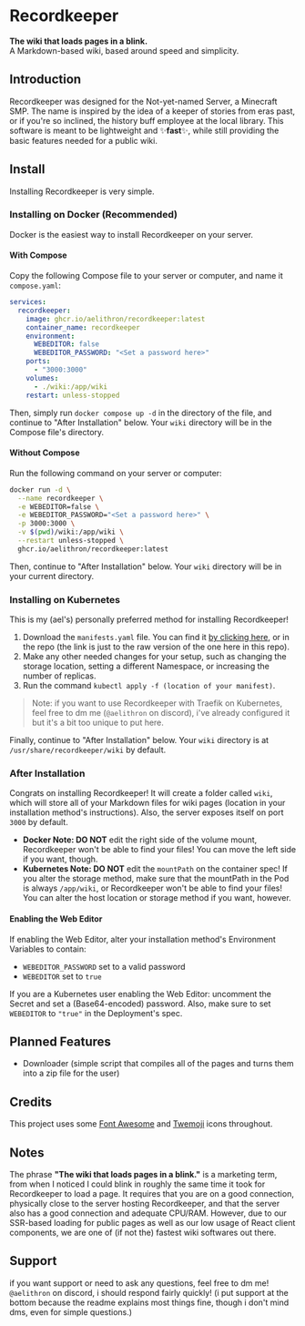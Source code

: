 # Recordkeeper
**The wiki that loads pages in a blink.**\
A Markdown-based wiki, based around speed and simplicity.
## Introduction
Recordkeeper was designed for the Not-yet-named Server, a Minecraft SMP.
The name is inspired by the idea of a keeper of stories from eras past, or if you're so inclined, the history buff employee at the local library.
This software is meant to be lightweight and ✨**fast**✨, while still providing the basic features needed for a public wiki.
## Install
Installing Recordkeeper is very simple.
### Installing on Docker (Recommended)
Docker is the easiest way to install Recordkeeper on your server.
#### With Compose
Copy the following Compose file to your server or computer, and name it `compose.yaml`:
```yaml
services:
  recordkeeper:
    image: ghcr.io/aelithron/recordkeeper:latest
    container_name: recordkeeper
    environment:
      WEBEDITOR: false
      WEBEDITOR_PASSWORD: "<Set a password here>"
    ports:
      - "3000:3000"
    volumes:
      - ./wiki:/app/wiki
    restart: unless-stopped
```
Then, simply run `docker compose up -d` in the directory of the file, and continue to "After Installation" below.
Your `wiki` directory will be in the Compose file's directory.
#### Without Compose
Run the following command on your server or computer:
```bash
docker run -d \
  --name recordkeeper \
  -e WEBEDITOR=false \
  -e WEBEDITOR_PASSWORD="<Set a password here>" \
  -p 3000:3000 \
  -v $(pwd)/wiki:/app/wiki \
  --restart unless-stopped \
  ghcr.io/aelithron/recordkeeper:latest
```
Then, continue to "After Installation" below. Your `wiki` directory will be in your current directory.
### Installing on Kubernetes
This is my (ael's) personally preferred method for installing Recordkeeper!
1. Download the `manifests.yaml` file. You can find it [by clicking here](https://raw.githubusercontent.com/aelithron/recordkeeper/refs/heads/main/manifests.yaml), or in the repo (the link is just to the raw version of the one here in this repo).
2. Make any other needed changes for your setup, such as changing the storage location, setting a different Namespace, or increasing the number of replicas.
3. Run the command `kubectl apply -f (location of your manifest)`.
> Note: if you want to use Recordkeeper with Traefik on Kubernetes, feel free to dm me (`@aelithron` on discord), i've already configured it but it's a bit too unique to put here.

Finally, continue to "After Installation" below. Your `wiki` directory is at `/usr/share/recordkeeper/wiki` by default.
### After Installation
Congrats on installing Recordkeeper! It will create a folder called `wiki`, which will store all of your Markdown files for wiki pages (location in your installation method's instructions). Also, the server exposes itself on port `3000` by default.
- **Docker Note: DO NOT** edit the right side of the volume mount, Recordkeeper won't be able to find your files! You can move the left side if you want, though.
- **Kubernetes Note: DO NOT** edit the `mountPath` on the container spec! If you alter the storage method, make sure that the mountPath in the Pod is always `/app/wiki`, or Recordkeeper won't be able to find your files! You can alter the host location or storage method if you want, however.
#### Enabling the Web Editor
If enabling the Web Editor, alter your installation method's Environment Variables to contain:
- `WEBEDITOR_PASSWORD` set to a valid password
- `WEBEDITOR` set to `true`

If you are a Kubernetes user enabling the Web Editor: uncomment the Secret and set a (Base64-encoded) password. Also, make sure to set `WEBEDITOR` to `"true"` in the Deployment's spec.
## Planned Features
- Downloader (simple script that compiles all of the pages and turns them into a zip file for the user)
## Credits
This project uses some [Font Awesome](https://fontawesome.com) and [Twemoji](https://github.com/twitter/twemoji) icons throughout.
## Notes
The phrase **"The wiki that loads pages in a blink."** is a marketing term, from when I noticed I could blink in roughly the same time it took for Recordkeeper to load a page.
It requires that you are on a good connection, physically close to the server hosting Recordkeeper, and that the server also has a good connection and adequate CPU/RAM.
However, due to our SSR-based loading for public pages as well as our low usage of React client components, we are one of (if not the) fastest wiki softwares out there.
## Support
if you want support or need to ask any questions, feel free to dm me! `@aelithron` on discord, i should respond fairly quickly!
(i put support at the bottom because the readme explains most things fine, though i don't mind dms, even for simple questions.)
